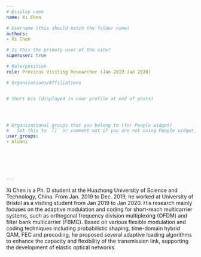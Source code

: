 ```yaml
---
# Display name
name: Xi Chen

# Username (this should match the folder name)
authors: 
- Xi Chen

# Is this the primary user of the site?
superuser: true

# Role/position
role: Previous Visiting Researcher (Jan 2019~Jan 2020)

# Organizations/Affiliations


# Short bio (displayed in user profile at end of posts)




# Organizational groups that you belong to (for People widget)
#   Set this to `[]` or comment out if you are not using People widget.  
user_groups:
- Alumni






---
```


Xi Chen is a Ph. D student at the Huazhong University of Science and Technology, China. From Jan. 2019 to Dec. 2019, he worked at University of Bristol as a visiting student from Jan 2019 to Jan 2020. His research mainly focuses on the adaptive modulation and coding for short-reach multicarrier systems, such as orthogonal frequency division multiplexing (OFDM) and filter bank multicarrier (FBMC). Based on various flexible modulation and coding techniques including probabilistic shaping, time-domain hybrid QAM, FEC and precoding, he proposed several adaptive loading algorithms to enhance the capacity and flexibility of the transmission link, supporting the development of elastic optical networks.


